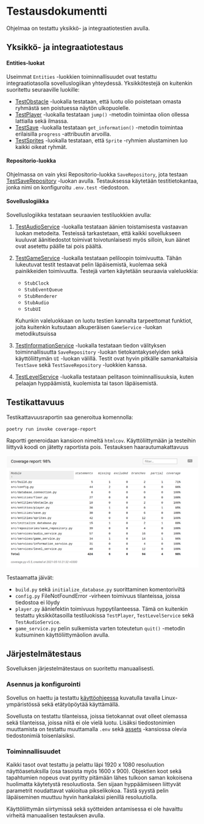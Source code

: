# Testausdokumentti

Ohjelmaa on testattu yksikkö- ja integraatiotestien avulla.

## Yksikkö- ja integraatiotestaus

#### Entities-luokat

Useimmat `Entities` -luokkien toiminnallisuudet ovat testattu integraatiotasolla sovelluslogiikan yhteydessä. Yksikkötestejä on kuitenkin suoritettu seuraaville luokille:

* [TestObstacle](https://github.com/TopiasHarjunpaa/ot-harjoitustyo/blob/main/src/tests/entities/obstacle_test.py) -luokalla testataan, että luotu olio poistetaan omasta ryhmästä sen poistuessa näytön ulkopuolelle.
* [TestPlayer](https://github.com/TopiasHarjunpaa/ot-harjoitustyo/blob/main/src/tests/entities/player_test.py) -luokalla testataan `jump()` -metodin toimintaa olion ollessa lattialla sekä ilmassa.
* [TestSave](https://github.com/TopiasHarjunpaa/ot-harjoitustyo/blob/main/src/tests/entities/save_test.py) -luokalla testataan `get_information()` -metodin toimintaa erilaisilla `progress` -attribuutin arvoilla.
* [TestSprites](https://github.com/TopiasHarjunpaa/ot-harjoitustyo/blob/main/src/tests/entities/sprites_test.py) -luokalla testataan, että `Sprite` -ryhmien alustaminen luo kaikki oikeat ryhmät.

#### Repositorio-luokka

Ohjelmassa on vain yksi Repositorio-luokka `SaveRepository`, jota testaan [TestSaveRepository](https://github.com/TopiasHarjunpaa/ot-harjoitustyo/blob/main/src/tests/repositories/save_repository_test.py) -luokan avulla. Testauksessa käytetään testitietokantaa, jonka nimi on konfiguroitu `.env.test` -tiedostoon.

#### Sovelluslogiikka

Sovelluslogiikka testataan seuraavien testiluokkien avulla:

1. [TestAudioService](https://github.com/TopiasHarjunpaa/ot-harjoitustyo/blob/main/src/tests/services/audio_service_test.py) -luokalla testataan äänien toistamisesta vastaavan luokan metodeita. Testeissä tarkastetaan, että kaikki sovellukseen kuuluvat äänitiedostot toimivat toivotunlaisesti myös silloin, kun äänet ovat asetettu päälle tai pois päältä.
2. [TestGameService](https://github.com/TopiasHarjunpaa/ot-harjoitustyo/blob/main/src/tests/services/game_service_test.py) -luokalla testataan peliloopin toimivuutta. Tähän lukeutuvat testit testaavat pelin läpäisemistä, kuolemaa sekä painikkeiden toimivuutta. Testejä varten käytetään seuraavia valeluokkia:

    * `StubClock`
    * `StubEventQueue`
    * `StubRenderer`
    * `StubAudio`
    * `StubUI`

    Kuhunkin valeluokkaan on luotu testien kannalta tarpeettomat funktiot, joita kuitenkin kutsutaan alkuperäisen `GameService` -luokan metodikutsuissa

3. [TestInformationService](https://github.com/TopiasHarjunpaa/ot-harjoitustyo/blob/main/src/tests/services/information_service_test.py) -luokalla testataan tiedon välityksen toiminnallisuutta `SaveRepository` -luokan tietokantakyselyiden sekä käyttöliittymän `UI` -luokan välillä. Testit ovat hyvin pitkälle samankaltaisia `TestSave` sekä `TestSaveRepository` -luokkien kanssa.

4. [TestLevelService](https://github.com/TopiasHarjunpaa/ot-harjoitustyo/blob/main/src/tests/services/level_service_test.py) -luokalla testataan pelitason toiminnallisuuksia, kuten pelaajan hyppäämistä, kuolemista tai tason läpäisemistä.

## Testikattavuus

Testikattavuusraportin saa generoitua komennolla:

```
poetry run invoke coverage-report
```

Raportti generoidaan kansioon nimeltä `htmlcov`. Käyttöliittymään ja testeihin liittyvä koodi on jätetty raportista pois. Testauksen haarautumakattavuus

<img src="https://github.com/TopiasHarjunpaa/ot-harjoitustyo/blob/main/dokumentaatio/kuvat/testikattavuus.png" width="1000">

Testaamatta jäivät: 
* `build.py` sekä `initialize_database.py` suorittaminen komentoriviltä
* `config.py` FileNotFoundError -virheen toimivuus tilanteissa, joissa tiedostoa ei löydy
* `player.py` ääniefektin toimivuus hyppytilanteessa. Tämä on kuitenkin testattu yksikkötasoilla testiluokissa `TestPlayer`, `TestLevelService` sekä `TestAudioService`.
* `game_service.py` pelin sulkemista varten toteutetun `quit()` -metodin kutsuminen käyttöliittymäolion avulla.

## Järjestelmätestaus

Sovelluksen järjestelmätestaus on suoritettu manuaalisesti.

### Asennus ja konfigurointi

Sovellus on haettu ja testattu [käyttöohjeessa](https://github.com/TopiasHarjunpaa/ot-harjoitustyo/blob/main/dokumentaatio/kayttoohje.md) kuvatulla tavalla Linux-ympäristössä sekä etätyöpöytää käyttämällä.

Sovellusta on testattu tilanteissa, joissa tietokannat ovat olleet olemassa sekä tilanteissa, joissa niitä ei ole vielä luotu. Lisäksi tiedostonimien muuttamista on testattu muuttamalla `.env` sekä [assets](https://github.com/TopiasHarjunpaa/ot-harjoitustyo/tree/main/src/assets) -kansiossa olevia tiedostonimiä toisenlaisiksi.

### Toiminnallisuudet

Kaikki tasot ovat testattu ja pelattu läpi 1920 x 1080 resoluution näyttöasetuksilla (osa tasoista myös 1600 x 900). Objektien koot sekä tapahtumien nopeus ovat pyritty pitämään lähes tulkoon saman kokoisena huolimatta käytetystä resoluutiosta. Sen sijaan hyppäämiseen liittyvät parametrit noudattavat vakioitua pikselikokoa. Tästä syystä pelin läpäiseminen muuttuu hyvin hankalaksi pienillä resoluutiolla.

Käyttöliittymän siirtymissä sekä syötteiden antamisessa ei ole havaittu virheitä manuaalisen testauksen avulla.

